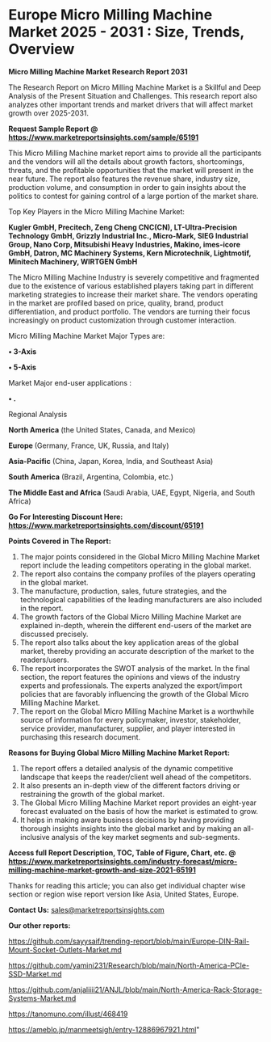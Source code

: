 # Europe Micro Milling Machine Market 2025 - 2031 : Size, Trends, Overview

<strong>Micro Milling Machine Market Research Report 2031</strong>

The Research Report on Micro Milling Machine Market is a Skillful and Deep Analysis of the Present Situation and Challenges. This research report also analyzes other important trends and market drivers that will affect market growth over 2025-2031.

<strong>Request Sample Report @ <a href=https://www.marketreportsinsights.com/sample/65191>https://www.marketreportsinsights.com/sample/65191</a></strong>

This Micro Milling Machine market report aims to provide all the participants and the vendors will all the details about growth factors, shortcomings, threats, and the profitable opportunities that the market will present in the near future. The report also features the revenue share, industry size, production volume, and consumption in order to gain insights about the politics to contest for gaining control of a large portion of the market share.

Top Key Players in the Micro Milling Machine Market:

<strong>Kugler GmbH, Precitech, Zeng Cheng CNC(CN), LT-Ultra-Precision Technology GmbH, Grizzly Industrial Inc., Micro-Mark, SIEG Industrial Group, Nano Corp, Mitsubishi Heavy Industries, Makino, imes-icore GmbH, Datron, MC Machinery Systems, Kern Microtechnik, Lightmotif, Minitech Machinery, WIRTGEN GmbH</strong>

The Micro Milling Machine Industry is severely competitive and fragmented due to the existence of various established players taking part in different marketing strategies to increase their market share. The vendors operating in the market are profiled based on price, quality, brand, product differentiation, and product portfolio. The vendors are turning their focus increasingly on product customization through customer interaction.

Micro Milling Machine Market Major Types are:

<strong>• 3-Axis

• 5-Axis</strong>

Market Major end-user applications :

<strong>• .</strong>

Regional Analysis

</u><strong><b>North America</b></strong> (the United States, Canada, and Mexico)

<strong><b>Europe </b></strong>(Germany, France, UK, Russia, and Italy)

<strong><b>Asia-Pacific</b></strong> (China, Japan, Korea, India, and Southeast Asia)

<strong><b>South America</b></strong> (Brazil, Argentina, Colombia, etc.)

<strong><b>The Middle East and Africa</b></strong> (Saudi Arabia, UAE, Egypt, Nigeria, and South Africa)

<strong>Go For Interesting Discount Here: <a href=https://www.marketreportsinsights.com/discount/65191>https://www.marketreportsinsights.com/discount/65191</a></strong>

<strong>Points Covered in The Report:</strong>
<ol>
  <li>The major points considered in the Global Micro Milling Machine Market report include the leading competitors operating in the global market.</li>
  <li>The report also contains the company profiles of the players operating in the global market.</li>
  <li>The manufacture, production, sales, future strategies, and the technological capabilities of the leading manufacturers are also included in the report.</li>
  <li>The growth factors of the Global Micro Milling Machine Market are explained in-depth, wherein the different end-users of the market are discussed precisely.</li>
  <li>The report also talks about the key application areas of the global market, thereby providing an accurate description of the market to the readers/users.</li>
  <li>The report incorporates the SWOT analysis of the market. In the final section, the report features the opinions and views of the industry experts and professionals. The experts analyzed the export/import policies that are favorably influencing the growth of the Global Micro Milling Machine Market.</li>
  <li>The report on the Global Micro Milling Machine Market is a worthwhile source of information for every policymaker, investor, stakeholder, service provider, manufacturer, supplier, and player interested in purchasing this research document.</li>
</ol>
<strong>Reasons for Buying Global Micro Milling Machine Market Report:</strong>

<ol>
  <li>The report offers a detailed analysis of the dynamic competitive landscape that keeps the reader/client well ahead of the competitors.</li>
  <li>It also presents an in-depth view of the different factors driving or restraining the growth of the global market.</li>
  <li>The Global Micro Milling Machine Market report provides an eight-year forecast evaluated on the basis of how the market is estimated to grow.</li>
  <li>It helps in making aware business decisions by having providing thorough insights insights into the global market and by making an all-inclusive analysis of the key market segments and sub-segments.</li>
</ol>
<strong>Access full Report Description, TOC, Table of Figure, Chart, etc. @ <a href=https://www.marketreportsinsights.com/industry-forecast/micro-milling-machine-market-growth-and-size-2021-65191>https://www.marketreportsinsights.com/industry-forecast/micro-milling-machine-market-growth-and-size-2021-65191</a></strong>


Thanks for reading this article; you can also get individual chapter wise section or region wise report version like Asia, United States, Europe.

<strong>Contact Us:</strong>
sales@marketreportsinsights.com

<strong>Our other reports:</strong>

<a href=https://github.com/sayysaif/trending-report/blob/main/Europe-DIN-Rail-Mount-Socket-Outlets-Market.md>https://github.com/sayysaif/trending-report/blob/main/Europe-DIN-Rail-Mount-Socket-Outlets-Market.md</a>

<a href=https://github.com/yamini231/Research/blob/main/North-America-PCIe-SSD-Market.md>https://github.com/yamini231/Research/blob/main/North-America-PCIe-SSD-Market.md</a>

<a href=https://github.com/anjaliiii21/ANJL/blob/main/North-America-Rack-Storage-Systems-Market.md>https://github.com/anjaliiii21/ANJL/blob/main/North-America-Rack-Storage-Systems-Market.md</a>

<a href=https://tanomuno.com/illust/468419>https://tanomuno.com/illust/468419</a>

<a href=https://ameblo.jp/manmeetsigh/entry-12886967921.html>https://ameblo.jp/manmeetsigh/entry-12886967921.html</a>"
